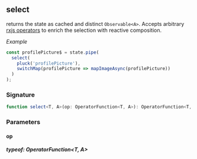 ## select

returns the state as cached and distinct `Observable<A>`. Accepts arbitrary
[rxjs operators](https://rxjs-dev.firebaseapp.com/guide/operators) to enrich the selection with reactive composition.

_Example_

```typescript
const profilePicture$ = state.pipe(
  select(
    pluck('profilePicture'),
    switchMap(profilePicture => mapImageAsync(profilePicture))
  )
);
```

### Signature

```typescript
function select<T, A>(op: OperatorFunction<T, A>): OperatorFunction<T, A>;
```

### Parameters

#### op

##### typeof: OperatorFunction&#60;T, A&#62;
